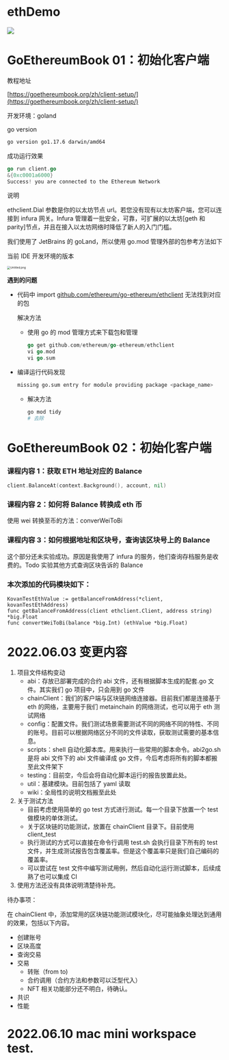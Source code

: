 # ethDemo


<a href="https://img.shields.io/badge/go-1.17.6-orange" alt="Contributors">
<img src="https://img.shields.io/badge/go-1.17.6-orange" /></a>

<!--START_SECTION:waka-->
<!--END_SECTION:waka-->

# GoEthereumBook 01：初始化客户端

教程地址

[https://goethereumbook.org/zh/client-setup/](https://goethereumbook.org/zh/client-setup/)

开发环境：goland

go version

```bash
go version go1.17.6 darwin/amd64
```

成功运行效果

```go
go run client.go
&{0xc0001a6000}
Success! you are connected to the Ethereum Network
```

说明

ethclient.Dial 参数是你的以太坊节点 url。若您没有现有以太坊客户端，您可以连接到 infura 网关。Infura 管理着一批安全，可靠，可扩展的以太坊[geth 和 parity]节点，并且在接入以太坊网络时降低了新人的入门门槛。

我们使用了 JetBrains 的 goLand，所以使用 go.mod 管理外部的包参考方法如下

当前 IDE 开发环境的版本

<img src="https://s2.loli.net/2022/05/28/RBx6jDHzeyKEfvb.png" alt="Untitled.png" style="zoom:45%;" />

**遇到的问题**

- 代码中 import [github.com/ethereum/go-ethereum/ethclient](http://github.com/ethereum/go-ethereum/ethclient) 无法找到对应的包

  解决方法

  - 使用 go 的 mod 管理方式来下载包和管理

    ```go
    go get github.com/ethereum/go-ethereum/ethclient
    vi go.mod
    vi go.sum
    ```

- 编译运行代码发现

  ```bash
  missing go.sum entry for module providing package <package_name>
  ```

  - 解决方法

    ```bash
    go mod tidy
    # 去除
    ```

# GoEthereumBook 02：初始化客户端

### 课程内容 1：获取 ETH 地址对应的 Balance

```go
client.BalanceAt(context.Background(), account, nil)
```

### 课程内容 2：如何将 Balance 转换成 eth 币

使用 wei 转换至币的方法：converWeiToBi

### 课程内容 3：如何根据地址和区块号，查询该区块号上的 Balance

这个部分还未实验成功。原因是我使用了 infura 的服务，他们查询存档服务是收费的。Todo 实验其他方式查询区块告诉的 Balance

### 本次添加的代码模块如下：

```
KovanTestEthValue := getBalanceFromAddress(*client, kovanTestEthAddress)
func getBalanceFromAddress(client ethclient.Client, address string) *big.Float
func convertWeiToBi(balance *big.Int) (ethValue *big.Float)

```

# 2022.06.03 变更内容

1. 项目文件结构变动
   - abi：存放已部署完成的合约 abi 文件，还有根据脚本生成的配套.go 文件。其实我们 go 项目中，只会用到 go 文件
   - chainClient：我们的客户端与区块链网络连接器。目前我们都是连接基于 eth 的网络，主要用于我们 metainchain 的网络测试，也可以用于 eth 测试网络
   - config：配置文件。我们测试场景需要测试不同的网络不同的特性、不同的账号。目前可以根据网络区分不同的文件读取，获取测试需要的基本信息。
   - scripts：shell 自动化脚本库。用来执行一些常用的脚本命令。abi2go.sh 是将 abi 文件下的 abi 文件编译成 go 文件，今后考虑将所有的脚本都搬至此文件架下
   - testing：目前空，今后会将自动化脚本运行的报告放置此处。
   - util：基建模块。目前包括了 yaml 读取
   - wiki：全局性的说明文档搬至此处
2. 关于测试方法
   - 目前考虑使用简单的 go test 方式进行测试。每一个目录下放置一个 test 做模块的单体测试。
   - 关于区块链的功能测试，放置在 chainClient 目录下。目前使用 client_test
   - 执行测试的方式可以直接在命令行调用 test.sh 会执行目录下所有的 test 文件，并生成测试报告包含覆盖率。但是这个覆盖率只是我们自己编码的覆盖率。
   - 可以尝试在 test 文件中编写测试用例，然后自动化运行测试脚本，后续成熟了也可以集成 CI
3. 使用方法还没有具体说明清楚待补充。

待办事项：

在 chainClient 中，添加常用的区块链功能测试模块化，尽可能抽象处理达到通用的效果，包括以下内容。

- 创建账号
- 区块高度
- 查询交易
- 交易
  - 转账（from to)
  - 合约调用（合约方法和参数可以泛型代入）
  - NFT 相关功能部分还不明白，待确认。
- 共识
- 性能

# 2022.06.10 mac mini workspace test.

​
